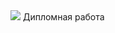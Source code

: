 <img src = https://sch1498.mskobr.ru/files/2023-2024/568cae_342f7916c0b142d1bb7a7f2658496dec_mv2.gif>
Дипломная работа
